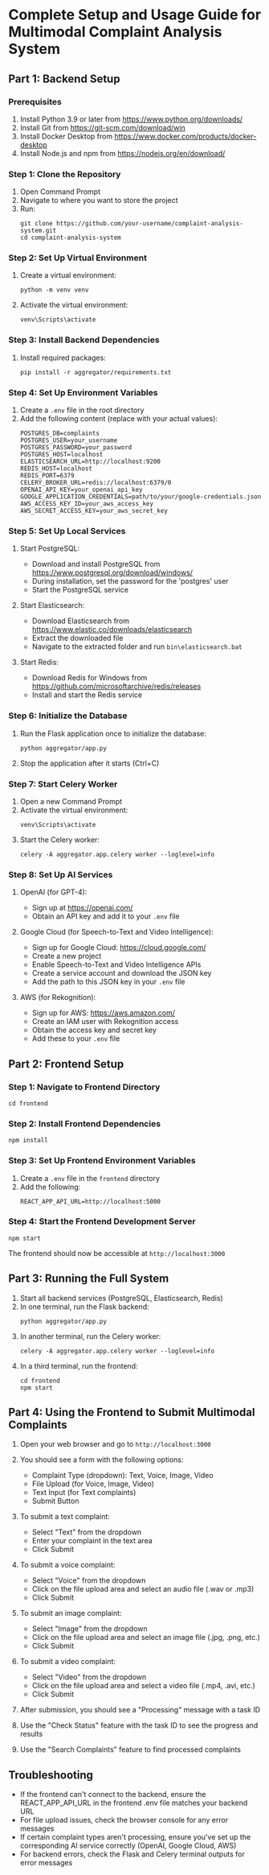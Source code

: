# Complete Setup and Usage Guide for Multimodal Complaint Analysis System

## Part 1: Backend Setup

### Prerequisites

1. Install Python 3.9 or later from https://www.python.org/downloads/
2. Install Git from https://git-scm.com/download/win
3. Install Docker Desktop from https://www.docker.com/products/docker-desktop
4. Install Node.js and npm from https://nodejs.org/en/download/

### Step 1: Clone the Repository

1. Open Command Prompt
2. Navigate to where you want to store the project
3. Run:
   ```
   git clone https://github.com/your-username/complaint-analysis-system.git
   cd complaint-analysis-system
   ```

### Step 2: Set Up Virtual Environment

1. Create a virtual environment:
   ```
   python -m venv venv
   ```
2. Activate the virtual environment:
   ```
   venv\Scripts\activate
   ```

### Step 3: Install Backend Dependencies

1. Install required packages:
   ```
   pip install -r aggregator/requirements.txt
   ```

### Step 4: Set Up Environment Variables

1. Create a `.env` file in the root directory
2. Add the following content (replace with your actual values):
   ```
   POSTGRES_DB=complaints
   POSTGRES_USER=your_username
   POSTGRES_PASSWORD=your_password
   POSTGRES_HOST=localhost
   ELASTICSEARCH_URL=http://localhost:9200
   REDIS_HOST=localhost
   REDIS_PORT=6379
   CELERY_BROKER_URL=redis://localhost:6379/0
   OPENAI_API_KEY=your_openai_api_key
   GOOGLE_APPLICATION_CREDENTIALS=path/to/your/google-credentials.json
   AWS_ACCESS_KEY_ID=your_aws_access_key
   AWS_SECRET_ACCESS_KEY=your_aws_secret_key
   ```

### Step 5: Set Up Local Services

1. Start PostgreSQL:
   - Download and install PostgreSQL from https://www.postgresql.org/download/windows/
   - During installation, set the password for the 'postgres' user
   - Start the PostgreSQL service

2. Start Elasticsearch:
   - Download Elasticsearch from https://www.elastic.co/downloads/elasticsearch
   - Extract the downloaded file
   - Navigate to the extracted folder and run `bin\elasticsearch.bat`

3. Start Redis:
   - Download Redis for Windows from https://github.com/microsoftarchive/redis/releases
   - Install and start the Redis service

### Step 6: Initialize the Database

1. Run the Flask application once to initialize the database:
   ```
   python aggregator/app.py
   ```
2. Stop the application after it starts (Ctrl+C)

### Step 7: Start Celery Worker

1. Open a new Command Prompt
2. Activate the virtual environment:
   ```
   venv\Scripts\activate
   ```
3. Start the Celery worker:
   ```
   celery -A aggregator.app.celery worker --loglevel=info
   ```

### Step 8: Set Up AI Services

1. OpenAI (for GPT-4):
   - Sign up at https://openai.com/
   - Obtain an API key and add it to your `.env` file

2. Google Cloud (for Speech-to-Text and Video Intelligence):
   - Sign up for Google Cloud: https://cloud.google.com/
   - Create a new project
   - Enable Speech-to-Text and Video Intelligence APIs
   - Create a service account and download the JSON key
   - Add the path to this JSON key in your `.env` file

3. AWS (for Rekognition):
   - Sign up for AWS: https://aws.amazon.com/
   - Create an IAM user with Rekognition access
   - Obtain the access key and secret key
   - Add these to your `.env` file

## Part 2: Frontend Setup

### Step 1: Navigate to Frontend Directory

```
cd frontend
```

### Step 2: Install Frontend Dependencies

```
npm install
```

### Step 3: Set Up Frontend Environment Variables

1. Create a `.env` file in the `frontend` directory
2. Add the following:
   ```
   REACT_APP_API_URL=http://localhost:5000
   ```

### Step 4: Start the Frontend Development Server

```
npm start
```

The frontend should now be accessible at `http://localhost:3000`

## Part 3: Running the Full System

1. Start all backend services (PostgreSQL, Elasticsearch, Redis)
2. In one terminal, run the Flask backend:
   ```
   python aggregator/app.py
   ```
3. In another terminal, run the Celery worker:
   ```
   celery -A aggregator.app.celery worker --loglevel=info
   ```
4. In a third terminal, run the frontend:
   ```
   cd frontend
   npm start
   ```

## Part 4: Using the Frontend to Submit Multimodal Complaints

1. Open your web browser and go to `http://localhost:3000`

2. You should see a form with the following options:
   - Complaint Type (dropdown): Text, Voice, Image, Video
   - File Upload (for Voice, Image, Video)
   - Text Input (for Text complaints)
   - Submit Button

3. To submit a text complaint:
   - Select "Text" from the dropdown
   - Enter your complaint in the text area
   - Click Submit

4. To submit a voice complaint:
   - Select "Voice" from the dropdown
   - Click on the file upload area and select an audio file (.wav or .mp3)
   - Click Submit

5. To submit an image complaint:
   - Select "Image" from the dropdown
   - Click on the file upload area and select an image file (.jpg, .png, etc.)
   - Click Submit

6. To submit a video complaint:
   - Select "Video" from the dropdown
   - Click on the file upload area and select a video file (.mp4, .avi, etc.)
   - Click Submit

7. After submission, you should see a "Processing" message with a task ID

8. Use the "Check Status" feature with the task ID to see the progress and results

9. Use the "Search Complaints" feature to find processed complaints

## Troubleshooting

- If the frontend can't connect to the backend, ensure the REACT_APP_API_URL in the frontend .env file matches your backend URL
- For file upload issues, check the browser console for any error messages
- If certain complaint types aren't processing, ensure you've set up the corresponding AI service correctly (OpenAI, Google Cloud, AWS)
- For backend errors, check the Flask and Celery terminal outputs for error messages